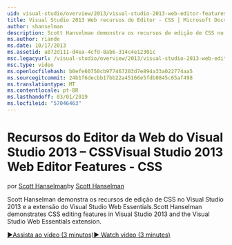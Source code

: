 ```yaml
---
uid: visual-studio/overview/2013/visual-studio-2013-web-editor-features-css
title: Visual Studio 2013 Web recursos do Editor - CSS | Microsoft Docs
author: shanselman
description: Scott Hanselman demonstra os recursos de edição de CSS no Visual Studio 2013 e a extensão do Visual Studio Web Essentials.
ms.author: riande
ms.date: 10/17/2013
ms.assetid: a872d111-d4ea-4cfd-8ab6-314c4e12301c
msc.legacyurl: /visual-studio/overview/2013/visual-studio-2013-web-editor-features-css
msc.type: video
ms.openlocfilehash: b0efe60750cb977467203d7e894a33a022774aa5
ms.sourcegitcommit: 24b1f6decbb17bb22a45166e5fdb0845c65af498
ms.translationtype: MT
ms.contentlocale: pt-BR
ms.lasthandoff: 03/01/2019
ms.locfileid: "57046463"
---
```

<a name="visual-studio-2013-web-editor-features---css"></a><span data-ttu-id="fe1e7-103">Recursos do Editor da Web do Visual Studio 2013 – CSS</span><span class="sxs-lookup"><span data-stu-id="fe1e7-103">Visual Studio 2013 Web Editor Features - CSS</span></span>
====================
<span data-ttu-id="fe1e7-104">por [Scott Hanselman](https://github.com/shanselman)</span><span class="sxs-lookup"><span data-stu-id="fe1e7-104">by [Scott Hanselman](https://github.com/shanselman)</span></span>

<span data-ttu-id="fe1e7-105">Scott Hanselman demonstra os recursos de edição de CSS no Visual Studio 2013 e a extensão do Visual Studio Web Essentials.</span><span class="sxs-lookup"><span data-stu-id="fe1e7-105">Scott Hanselman demonstrates CSS editing features in Visual Studio 2013 and the Visual Studio Web Essentials extension.</span></span>

[<span data-ttu-id="fe1e7-106">&#9654;Assista ao vídeo (3 minutos)</span><span class="sxs-lookup"><span data-stu-id="fe1e7-106">&#9654; Watch video (3 minutes)</span></span>](https://channel9.msdn.com/Blogs/ASP-NET-Site-Videos/visual-studio-2013-web-editor-features-css)
